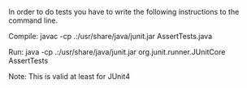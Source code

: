 In order to do tests you have to write the following instructions to the
command line.

Compile: 
javac -cp .:/usr/share/java/junit.jar AssertTests.java

Run:
java -cp .:/usr/share/java/junit.jar org.junit.runner.JUnitCore AssertTests

Note: This is valid at least for JUnit4
